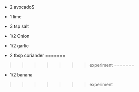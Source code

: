 * 2 avocadoS
* 1 lime
* 3 tsp salt
* 1/2 Onion
* 1/2 garlic

* 2 tbsp coriander
=======
>>>>>>> experiment
=======
* 1/2 banana
>>>>>>> experiment
